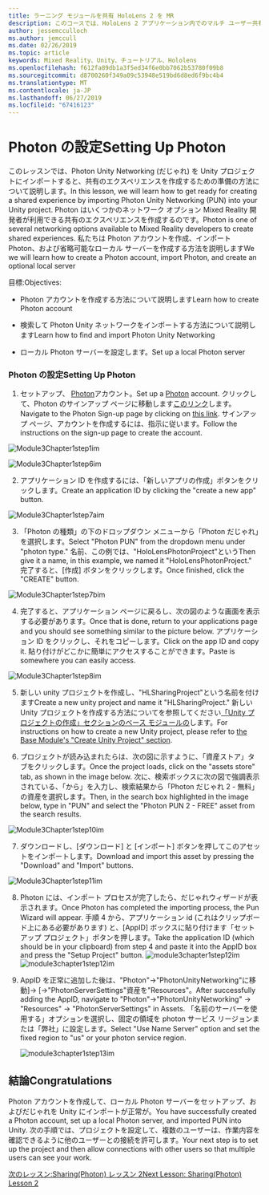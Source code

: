 ```yaml
---
title: ラーニング モジュールを共有 HoloLens 2 を MR
description: このコースでは、HoloLens 2 アプリケーション内でのマルチ ユーザー共有機能を実装する方法について説明します。
author: jessemcculloch
ms.author: jemccull
ms.date: 02/26/2019
ms.topic: article
keywords: Mixed Reality、Unity、チュートリアル、Hololens
ms.openlocfilehash: f612fa89db1a3f5ed34f6e0bb7062b53780f09b8
ms.sourcegitcommit: d8700260f349a09c53948e519bd6d8ed6f9bc4b4
ms.translationtype: MT
ms.contentlocale: ja-JP
ms.lasthandoff: 06/27/2019
ms.locfileid: "67416123"
---
```

# <a name="setting-up-photon"></a><span data-ttu-id="d0c12-104">Photon の設定</span><span class="sxs-lookup"><span data-stu-id="d0c12-104">Setting Up Photon</span></span>

<span data-ttu-id="d0c12-105">このレッスンでは、Photon Unity Networking (だじゃれ) を Unity プロジェクトにインポートすると、共有のエクスペリエンスを作成するための準備の方法について説明します。</span><span class="sxs-lookup"><span data-stu-id="d0c12-105">In this lesson, we will learn how to get ready for creating a shared experience by importing Photon Unity Networking (PUN) into your Unity project.</span></span> <span data-ttu-id="d0c12-106">Photon はいくつかのネットワーク オプション Mixed Reality 開発者が利用できる共有のエクスペリエンスを作成するのです。</span><span class="sxs-lookup"><span data-stu-id="d0c12-106">Photon is one of several networking options available to Mixed Reality developers to create shared experiences.</span></span> <span data-ttu-id="d0c12-107">私たちは Photon アカウントを作成、インポート Photon、および省略可能なローカル サーバーを作成する方法を説明します</span><span class="sxs-lookup"><span data-stu-id="d0c12-107">We we will learn how to create a Photon account, import Photon, and create an optional local server</span></span>

<span data-ttu-id="d0c12-108">目標:</span><span class="sxs-lookup"><span data-stu-id="d0c12-108">Objectives:</span></span>

* <span data-ttu-id="d0c12-109">Photon アカウントを作成する方法について説明します</span><span class="sxs-lookup"><span data-stu-id="d0c12-109">Learn how to create Photon account</span></span>

* <span data-ttu-id="d0c12-110">検索して Photon Unity ネットワークをインポートする方法について説明します</span><span class="sxs-lookup"><span data-stu-id="d0c12-110">Learn how to find and import Photon Unity Networking</span></span>

* <span data-ttu-id="d0c12-111">ローカル Photon サーバーを設定します。</span><span class="sxs-lookup"><span data-stu-id="d0c12-111">Set up a local Photon server</span></span>

  

### <a name="setting-up-photon"></a><span data-ttu-id="d0c12-112">Photon の設定</span><span class="sxs-lookup"><span data-stu-id="d0c12-112">Setting Up Photon</span></span>

1. <span data-ttu-id="d0c12-113">セットアップ、 [Photon](https://dashboard.photonengine.com/en-US/Account/SignUp)アカウント。</span><span class="sxs-lookup"><span data-stu-id="d0c12-113">Set up a [Photon](https://dashboard.photonengine.com/en-US/Account/SignUp) account.</span></span> <span data-ttu-id="d0c12-114">クリックして、Photon のサインアップ ページに移動します[このリンク](https://dashboard.photonengine.com/en-US/Account/SignUp)します。</span><span class="sxs-lookup"><span data-stu-id="d0c12-114">Navigate to the Photon Sign-up page by clicking on [this link](https://dashboard.photonengine.com/en-US/Account/SignUp).</span></span> <span data-ttu-id="d0c12-115">サインアップ ページ、アカウントを作成するには、指示に従います。</span><span class="sxs-lookup"><span data-stu-id="d0c12-115">Follow the instructions on the sign-up page to create the account.</span></span> 
   

![Module3Chapter1step1im](images/module3chapter1step1im.PNG)



![Module3Chapter1step6im](images/module3chapter1step6im.PNG)

2. <span data-ttu-id="d0c12-118">アプリケーション ID を作成するには、「新しいアプリの作成」ボタンをクリックします。</span><span class="sxs-lookup"><span data-stu-id="d0c12-118">Create an application ID by clicking the "create a new app" button.</span></span>

![Module3Chapter1step7aim](images/module3chapter1step7aim.PNG)

3. <span data-ttu-id="d0c12-120">「Photon の種類」の下のドロップダウン メニューから「Photon だじゃれ」を選択します。</span><span class="sxs-lookup"><span data-stu-id="d0c12-120">Select "Photon PUN" from the dropdown menu under "photon type."</span></span> <span data-ttu-id="d0c12-121">名前、この例では、"HoloLensPhotonProject"という</span><span class="sxs-lookup"><span data-stu-id="d0c12-121">Then give it a name, in this example, we named it "HoloLensPhotonProject."</span></span> <span data-ttu-id="d0c12-122">完了すると、[作成] ボタンをクリックします。</span><span class="sxs-lookup"><span data-stu-id="d0c12-122">Once finished, click the "CREATE" button.</span></span>

![Module3Chapter1step7bim](images/module3chapter1step7bim.PNG)

4. <span data-ttu-id="d0c12-124">完了すると、アプリケーション ページに戻るし、次の図のような画面を表示する必要があります。</span><span class="sxs-lookup"><span data-stu-id="d0c12-124">Once that is done, return to your applications page and you should see something similar to the picture below.</span></span> <span data-ttu-id="d0c12-125">アプリケーション ID をクリックし、それをコピーします。</span><span class="sxs-lookup"><span data-stu-id="d0c12-125">Click on the app ID and copy it.</span></span> <span data-ttu-id="d0c12-126">貼り付けがどこかに簡単にアクセスすることができます。</span><span class="sxs-lookup"><span data-stu-id="d0c12-126">Paste is somewhere you can easily access.</span></span>  

![Module3Chapter1step8im](images/module3chapter1step8im.PNG)

5. <span data-ttu-id="d0c12-128">新しい unity プロジェクトを作成し、"HLSharingProject"という名前を付けます</span><span class="sxs-lookup"><span data-stu-id="d0c12-128">Create a new unity project and name it "HLSharingProject."</span></span> <span data-ttu-id="d0c12-129">新しい Unity プロジェクトを作成する方法についてを参照してください[「Unity プロジェクトの作成」セクションのベース モジュールの](https://docs.microsoft.com/en-us/windows/mixed-reality/mrlearning-base-ch1#create-new-unity-project)します。</span><span class="sxs-lookup"><span data-stu-id="d0c12-129">For instructions on how to create a new Unity project, please refer to [the Base Module's "Create Unity Project" section](https://docs.microsoft.com/en-us/windows/mixed-reality/mrlearning-base-ch1#create-new-unity-project).</span></span> 

6. <span data-ttu-id="d0c12-130">プロジェクトが読み込まれたらは、次の図に示すように、「資産ストア」タブをクリックします。</span><span class="sxs-lookup"><span data-stu-id="d0c12-130">Once the project loads, click on the "assets store" tab, as shown in the image below.</span></span> <span data-ttu-id="d0c12-131">次に、検索ボックスに次の図で強調表示されている、「から」を入力し、検索結果から「Photon だじゃれ 2 - 無料」の資産を選択します。</span><span class="sxs-lookup"><span data-stu-id="d0c12-131">Then, in the search box highlighted in the image below, type in "PUN" and select the "Photon PUN 2 - FREE" asset from the search results.</span></span> 

![Module3Chapter1step10im](images/module3chapter1step10im.PNG)

7. <span data-ttu-id="d0c12-133">ダウンロードし、[ダウンロード] と [インポート] ボタンを押してこのアセットをインポートします。</span><span class="sxs-lookup"><span data-stu-id="d0c12-133">Download and import this asset by pressing the "Download" and "Import" buttons.</span></span>

![Module3Chapter1step11im](images/module3chapter1step11im.PNG)

8. <span data-ttu-id="d0c12-135">Photon には、インポート プロセスが完了したら、だじゃれウィザードが表示されます。</span><span class="sxs-lookup"><span data-stu-id="d0c12-135">Once Photon has completed the importing process, the Pun Wizard will appear.</span></span> <span data-ttu-id="d0c12-136">手順 4 から、アプリケーション id (これはクリップボード上にある必要があります) と、[AppID] ボックスに貼り付けます「セットアップ プロジェクト」ボタンを押します。</span><span class="sxs-lookup"><span data-stu-id="d0c12-136">Take the application ID (which should be in your clipboard) from step 4 and paste it into the AppID box and press the "Setup Project" button.</span></span> 
<span data-ttu-id="d0c12-137">![module3chapter1step12im](images/module3chapter1step12im.PNG)</span><span class="sxs-lookup"><span data-stu-id="d0c12-137">![module3chapter1step12im](images/module3chapter1step12im.PNG)</span></span>

9. <span data-ttu-id="d0c12-138">AppID を正常に追加した後は、"Photon"->"PhotonUnityNetworking"に移動]-> [->"PhotonServerSettings"資産を"Resources"。</span><span class="sxs-lookup"><span data-stu-id="d0c12-138">After successfully adding the AppID, navigate to "Photon"->"PhotonUnityNetworking" -> "Resources" ->  "PhotonServerSettings" in Assets.</span></span> <span data-ttu-id="d0c12-139">「名前のサーバーを使用する」オプションを選択し、固定の領域を photon サービス リージョンまたは「弊社」に設定します。</span><span class="sxs-lookup"><span data-stu-id="d0c12-139">Select "Use Name Server" option and set the fixed region to "us" or your photon service region.</span></span>

   ![module3chapter1step13im](images/module3chapter1step13im.PNG)

## <a name="congratulations"></a><span data-ttu-id="d0c12-141">結論</span><span class="sxs-lookup"><span data-stu-id="d0c12-141">Congratulations</span></span>

<span data-ttu-id="d0c12-142">Photon アカウントを作成して、ローカル Photon サーバーをセットアップ、およびだじゃれを Unity にインポートが正常が。</span><span class="sxs-lookup"><span data-stu-id="d0c12-142">You have successfully created a Photon account, set up a local Photon server, and imported PUN into Unity.</span></span> <span data-ttu-id="d0c12-143">次の手順では、プロジェクトを設定して、複数のユーザーは、作業内容を確認できるように他のユーザーとの接続を許可します。</span><span class="sxs-lookup"><span data-stu-id="d0c12-143">Your next step is to set up the project and then allow connections with other users so that multiple users can see your work.</span></span> 

<span data-ttu-id="d0c12-144">[次のレッスン:Sharing(Photon) レッスン 2](mrlearning-sharing(photon)-ch2.md)</span><span class="sxs-lookup"><span data-stu-id="d0c12-144">[Next Lesson: Sharing(Photon) Lesson 2](mrlearning-sharing(photon)-ch2.md)</span></span>

